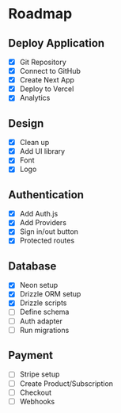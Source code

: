 # Roadmap

## Deploy Application

- [x] Git Repository
- [x] Connect to GitHub
- [x] Create Next App
- [x] Deploy to Vercel
- [x] Analytics

## Design

- [x] Clean up
- [x] Add UI library
- [x] Font
- [x] Logo

## Authentication

- [x] Add Auth.js
- [x] Add Providers
- [x] Sign in/out button
- [x] Protected routes

## Database

- [x] Neon setup
- [x] Drizzle ORM setup
- [x] Drizzle scripts
- [ ] Define schema
- [ ] Auth adapter
- [ ] Run migrations

## Payment

- [ ] Stripe setup
- [ ] Create Product/Subscription
- [ ] Checkout
- [ ] Webhooks
